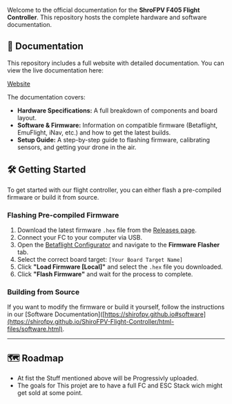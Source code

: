 Welcome to the official documentation for the **ShroFPV F405 Flight Controller**. This repository hosts the complete hardware and software documentation.

## 📖 Documentation

This repository includes a full website with detailed documentation. You can view the live documentation here:

[Website](https://shirofpv.github.io/ShiroFPV-Flight-Controller/index.html)

The documentation covers:
* **Hardware Specifications:** A full breakdown of components and board layout.
* **Software & Firmware:** Information on compatible firmware (Betaflight, EmuFlight, iNav, etc.) and how to get the latest builds.
* **Setup Guide:** A step-by-step guide to flashing firmware, calibrating sensors, and getting your drone in the air.

## 🛠️ Getting Started

To get started with our flight controller, you can either flash a pre-compiled firmware or build it from source.

### Flashing Pre-compiled Firmware

1.  Download the latest firmware `.hex` file from the [Releases page](https://shirofpv.github.io/ShiroFPV-Flight-Controller/html-files/software.html).
2.  Connect your FC to your computer via USB.
3.  Open the [Betaflight Configurator](https://github.com/betaflight/betaflight-configurator/releases) and navigate to the **Firmware Flasher** tab.
4.  Select the correct board target: `[Your Board Target Name]`
5.  Click **"Load Firmware [Local]"** and select the `.hex` file you downloaded.
6.  Click **"Flash Firmware"** and wait for the process to complete.

### Building from Source

If you want to modify the firmware or build it yourself, follow the instructions in our [Software Documentation]([https://shirofpv.github.io#software](https://shirofpv.github.io/ShiroFPV-Flight-Controller/html-files/software.html).

---

## 🗺️ Roadmap

* At fist the Stuff mentioned above will be Progressivly uploaded.
* The goals for This projet are to have a full FC and ESC Stack wich might get sold at some point.
